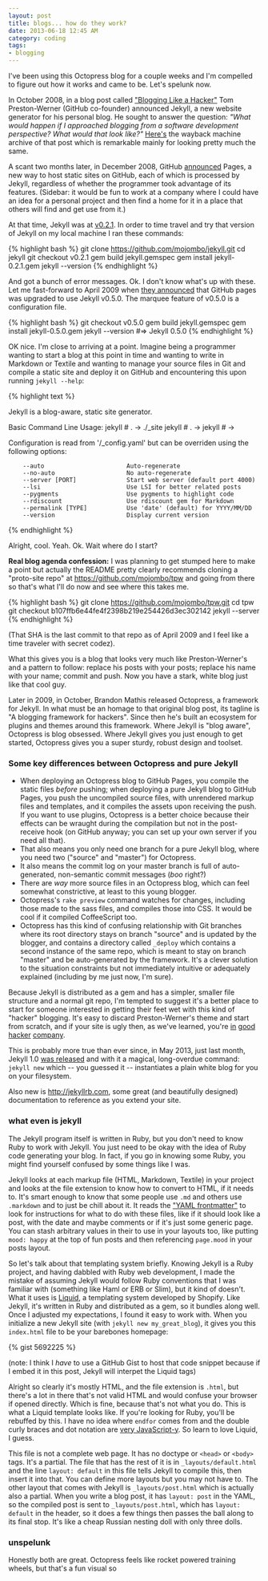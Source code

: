 ```yaml
---
layout: post
title: blogs... how do they work?
date: 2013-06-18 12:45 AM
category: coding
tags:
- blogging
---
```


I've been using this Octopress blog for a couple weeks and I'm compelled to figure out how it works and came to be. Let's spelunk now.

In October 2008, in a blog post called ["Blogging Like a Hacker"](http://tom.preston-werner.com/2008/11/17/blogging-like-a-hacker.html) Tom Preston-Werner (GitHub co-founder) announced Jekyll, a new website generator for his personal blog. He sought to answer the question: *"What would happen if I approached blogging from a software development perspective? What would that look like?"* [Here's](http://web.archive.org/web/20081220103916/http://tom.preston-werner.com/2008/11/17/blogging-like-a-hacker.html) the wayback machine archive of that post which is remarkable mainly for looking pretty much the same.

A scant two months later, in December 2008, GitHub [announced](https://github.com/blog/272-github-pages) Pages, a new way to host static sites on GitHub, each of which is processed by Jekyll, regardless of whether the programmer took advantage of its features. (Sidebar: it would be fun to work at a company where I could have an idea for a personal project and then find a home for it in a place that others will find and get use from it.)

At that time, Jekyll was at [v0.2.1](https://github.com/mojombo/jekyll/tree/v0.2.1). In order to time travel and try that version of Jekyll on my local machine I ran these commands:

{% highlight bash %}
git clone https://github.com/mojombo/jekyll.git
cd jekyll
git checkout v0.2.1
gem build jekyll.gemspec
gem install jekyll-0.2.1.gem
jekyll --version
{% endhighlight %}

And got a bunch of error messages. Ok. I don't know what's up with these. Let me fast-forward to April 2009 when [they announced](https://github.com/blog/402-github-pages-upgraded-to-jekyll-0-5-0) that GitHub pages was upgraded to use Jekyll v0.5.0. The marquee feature of v0.5.0 is a configuration file.

{% highlight bash %}
git checkout v0.5.0
gem build jekyll.gemspec
gem install jekyll-0.5.0.gem
jekyll --version
#=> Jekyll 0.5.0
{% endhighlight %}

OK nice. I'm close to arriving at a point. Imagine being a programmer wanting to start a blog at this point in time and wanting to write in Markdown or Textile and wanting to manage your source files in Git and compile a static site and deploy it on GitHub and encountering this upon running `jekyll --help`:

{% highlight text %}

Jekyll is a blog-aware, static site generator.

Basic Command Line Usage:
  jekyll                                                   # . -> ./_site
  jekyll <path to write generated site>                    # . -> <path>
  jekyll <path to source> <path to write generated site>   # <path> -> <path>

  Configuration is read from '<source>/_config.yaml' but can be overriden
  using the following options:

        --auto                       Auto-regenerate
        --no-auto                    No auto-regenerate
        --server [PORT]              Start web server (default port 4000)
        --lsi                        Use LSI for better related posts
        --pygments                   Use pygments to highlight code
        --rdiscount                  Use rdiscount gem for Markdown
        --permalink [TYPE]           Use 'date' (default) for YYYY/MM/DD
        --version                    Display current version

{% endhighlight %}

Alright, cool. Yeah. Ok. Wait where do I start?

**Real blog agenda confession:** I was planning to get stumped here to make a point but actually the README pretty clearly recommends cloning a "proto-site repo" at <https://github.com/mojombo/tpw> and going from there so that's what I'll do now and see where this takes me.

{% highlight bash %}
git clone https://github.com/mojombo/tpw.git
cd tpw
git checkout b107ffb6e44fe4f2398b219e254426d3ec302142
jekyll --server
{% endhighlight %}

(That SHA is the last commit to that repo as of April 2009 and I feel like a time traveler with secret codez).

What this gives you is a blog that looks very much like Preston-Werner's and a pattern to follow: replace his posts with your posts; replace his name with your name; commit and push. Now you have a stark, white blog just like that cool guy.

Later in 2009, in October, Brandon Mathis released Octopress, a framework for Jekyll. In what must be an homage to that original blog post, its tagline is "A blogging framework for hackers". Since then he's built an ecosystem for plugins and themes around this framework. Where Jekyll is "blog aware", Octopress is blog obsessed. Where Jekyll gives you just enough to get started, Octopress gives you a super sturdy, robust design and toolset.

### Some key differences between Octopress and pure Jekyll

* When deploying an Octopress blog to GitHub Pages, you compile the static files *before* pushing; when deploying a pure Jekyll blog to GitHub Pages, you push the uncompiled source files, with unrendered markup files and templates, and it compiles the assets upon receiving the push. If you want to use plugins, Octopress is a better choice because their effects can be wraught during the compilation but not in the post-receive hook (on GitHub anyway; you can set up your own server if you need all that).
* That also means you only need one branch for a pure Jekyll blog, where you need two ("source" and "master") for Octopress.
* It also means the commit log on your master branch is full of auto-generated, non-semantic commit messages (*boo* right?)
* There are *way* more source files in an Octopress blog, which can feel somewhat constrictive, at least to this young blogger.
* Octopress's `rake preview` command watches for changes, including those made to the sass files, and compiles those into CSS. It would be cool if it compiled CoffeeScript too.
* Octopress has this kind of confusing relationship with Git branches where its root directory stays on branch "source" and is updated by the blogger, and contains a directory called `_deploy` which contains a second instance of the same repo, which is meant to stay on branch "master" and be auto-generated by the framework. It's a clever solution to the situation constraints but not immediately intuitive or adequately explained (including by me just now, I'm sure).

Because Jekyll is distributed as a gem and has a simpler, smaller file structure and a normal git repo, I'm tempted to suggest it's a better place to start for someone interested in getting their feet wet with this kind of "hacker" blogging. It's easy to discard Preston-Werner's theme and start from scratch, and if your site is ugly then, as we've learned, you're [in](http://www.w3.org/People/Berners-Lee/) [good](http://www.python.org/~guido/) [hacker](http://www.wall.org/~larry/) [company](http://www.aviflombaum.com/).

This is probably more true than ever since, in May 2013, just last month, Jekyll 1.0 [was released](https://github.com/blog/1502-jekyll-turns-1-0) and with it a magical, long-overdue command: `jekyll new` which -- you guessed it -- instantiates a plain white blog for you on your filesystem.

Also new is <http://jekyllrb.com>, some great (and beautifully designed) documentation to reference as you extend your site.

### what even is jekyll

The Jekyll program itself is written in Ruby, but you don't need to know Ruby to work with Jekyll. You just need to be okay with the idea of Ruby code generating your blog. In fact, if you go in knowing some Ruby, you might find yourself confused by some things like I was.

Jekyll looks at each markup file (HTML, Markdown, Textile) in your project and looks at the file extension to know how to convert to HTML, if it needs to. It's smart enough to know that some people use `.md` and others use `.markdown` and to just be chill about it. It reads the ["YAML frontmatter"](http://jekyllrb.com/docs/frontmatter/) to look for instructions for what to do with these files, like if it should look like a post, with the date and maybe comments or if it's just some generic page. You can stash arbitrary values in their to use in your layouts too, like putting `mood: happy` at the top of fun posts and then referencing `page.mood` in your posts layout.

So let's talk about that templating system briefly. Knowing Jekyll is a Ruby project, and having dabbled with Ruby web development, I made the mistake of assuming Jekyll would follow Ruby conventions that I was familiar with (something like Haml or ERB or Slim), but it kind of doesn't. What it uses is [Liquid](https://github.com/Shopify/liquid/), a templating system developed by Shopify. Like Jekyll, it's written in Ruby and distributed as a gem, so it bundles along well. Once I adjusted my expectations, I found it easy to work with. When you initialize a new Jekyll site (with `jekyll new my_great_blog`), it gives you this `index.html` file to be your barebones homepage:

{% gist 5692225 %}

(note: I think I *have* to use a GitHub Gist to host that code snippet because if I embed it in this post, Jekyll will interpet the Liquid tags)

Alright so clearly it's mostly HTML, and the file extension is `.html`, but there's a lot in there that's not valid HTML and would confuse your browser if opened directly. Which is fine, because that's not what you do. This is what a Liquid template looks like. If you're looking for Ruby, you'll be rebuffed by this. I have no idea where `endfor` comes from and the double curly braces and dot notation are [very JavaScript-y](http://handlebarsjs.com/). So learn to love Liquid, I guess.

This file is not a complete web page. It has no doctype or `<head>` or `<body>` tags. It's a partial. The file that has the rest of it is in `_layouts/default.html` and the line `layout: default` in this file tells Jekyll to compile this, then insert it into that. You can define more layouts but you may not have to. The other layout that comes with Jekyll is `_layouts/post.html` which is actually also a partial. When you write a blog post, it has `layout: post` in the YAML, so the compiled post is sent to `_layouts/post.html`, which has `layout: default` in the header, so it does a few things then passes the ball along to its final stop. It's like a cheap Russian nesting doll with only three dolls.

### unspelunk

Honestly both are great. Octopress feels like rocket powered training wheels, but that's a fun visual so


